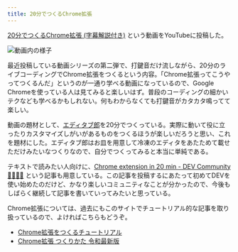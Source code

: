 ```yaml
---
title: 20分でつくるChrome拡張
---
```

[20分でつくるChrome拡張 (字幕解説付き)](https://www.youtube.com/watch?v=B5wdRcv-zQA&ab_channel=r7kamura) という動画をYouTubeに投稿した。

![](https://lh3.googleusercontent.com/docs/ADP-6oFueCkEz1TSbP3Dk7Dqlm66r_L2cbwjkgJFQos4jvAAG1z4q_097DKV6RvKomtcaG4Rgiy-EQQ6aLEspH0hS-GTkEeupO7t7MRFOrguCnlgE2KLdYwh_LYkTMnMDUz7na-eDa7MpYegb7cusmcz-UiAWd6N2qlC9Wp_8mB7eMHmsJTPUFdK1J-e9n4gd36IVjzH4fkmaG-lTk9D9BC01x9OXG_byUr1uJ-4ZHYNIJ9odLit4-kQtWKxN8avaq0nPWtvWQPjcsLT86Kd3xDRu_0disFvA-dz_YsnwrQKBQZM03qMkRb0f0n50B89Zhy6X76K-8UXbI4mbRx7GRlk5OPSaoyqV4B3shFnQX3UcdbhRGa1de0vMNjKKXG88Ep8jeXB3L5itHByKwQWnw-I8Q02pmd5MWNS39F_cvmmjGL4CUwzLrYJarPaoKeqW4QQXo0jQL7o1OzNR9-sCtWd5EWYhknbuX1C9StQCIA9YzL1LFGKJSVwaYJrRv2C2BJxkX0iPUXyaEMfldtBsEXXgSD6XYmEfsl_u3vxA7DkF-yJ6EbYl5YNe8rPegZDGidnQZ7ZfgxjIA2HpqDzp4Iuu_3EyNiHg5B7TCrevXFxwKb90lXZoT9zUWNRRWEmf_MpDrK8hhdJWQGffJkb7AEOmgBG7O0tNquVokD1qlTnlfTNvBLTexj8XjC1swi9v4xKAp-qTnfGy0ADHIGrhCd4NgKtTUIKf23pGwz9fdWahY6kY36K_LGKZgM-T5wlkSTkYECj7Ubvy1cUfmq-PPSnTEKqIeizkL0KYv1Jyknos0db3EGvYil9zldkA2Lk8jqP6a5iKRjB2rFzkplSjJXGP59cwVAK1koMbs_ofokYWsMeqpFq4ELITrLRoQtV-X7tGNwxhRQYR-mWixQecIiTq36-br4un-uR6SpEY9x7Gq1tm95JIFaViY3w8eiIHWU5xoPtgmj2eMcnBi4i-Fq5yi9G8m91QwmymhHZHNVfkxHNq7TaK7oM_HR5lXMEr6mJmiS6Oid-nKb2jlWhw3_CgU0mBIojKS4JtmXfwMMtzPvqVYhuN3xQx_XMtUE4lAb71pmlTbw_kL615gxaiVR4q2Eq2NRrxiDpmKqI4KoF-LuS68Li2gODhdGJtbEDt2KnpPUPk2rfkjuAunJJmXwyLbzklBLn022x0bE6ig1g2YOEq-NU6RKentGIaGfzwG0wDKO2Lb0XJmle5Fv17xpXlMfDlGKj-MKto3tlOGdMlGapf4kUhg "動画内の様子")

最近投稿している動画シリーズの第二弾で、打鍵音だけ流しながら、20分のライブコーディングでChrome拡張をつくるという内容。「Chrome拡張ってこうやってつくるんだ」というのが一通り学べる動画になっているので、Google Chromeを使っている人は見てみると楽しいはず。普段のコーディングの細かいテクなども学べるかもしれない。何もわからなくても打鍵音がカタカタ鳴ってて楽しい。

動画の題材として、[エディタブ郎](https://r7kamura.com/articles/2022-07-17-editabro)を20分でつくっている。実際に動いて役に立ったりカスタマイズしがいがあるものをつくるほうが楽しいだろうと思い、これを題材にした。エディタブ郎はお皿を用意して冷凍のエディタをあたためて載せただけみたいなつくりなので、自分でつくってみると本当に単純である。

テキストで読みたい人向けに、[Chrome extension in 20 min - DEV Community 👩‍💻👨‍💻](https://dev.to/r7kamura/chrome-extension-in-20-minutes-47ej) という記事も用意している。この記事を投稿するにあたって初めてDEVを使い始めたのだけど、かなり楽しいコミュニティなことが分かったので、今後もしばらく継続して記事を書いていってみたいと思っている。

Chrome拡張については、過去にもこのサイトでチュートリアル的な記事を取り扱っているので、よければこちらもどうぞ。

*   [Chrome拡張をつくるチュートリアル](https://r7kamura.com/articles/2022-05-18-learn-chrome-extention-in-y-minutes)
*   [Chrome拡張 つくりかた 令和最新版](https://r7kamura.com/articles/2022-05-07-chrome-extension-dev-2022)
